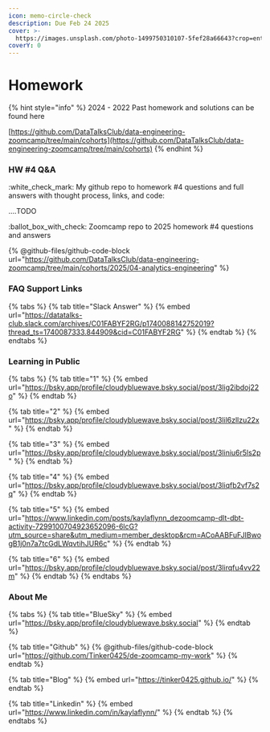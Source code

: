 ```yaml
---
icon: memo-circle-check
description: Due Feb 24 2025
cover: >-
  https://images.unsplash.com/photo-1499750310107-5fef28a66643?crop=entropy&cs=srgb&fm=jpg&ixid=M3wxOTcwMjR8MHwxfHNlYXJjaHw2fHxzdHVkeSUyMGNvZmZlZXxlbnwwfHx8fDE3Mzc2MDMzMDl8MA&ixlib=rb-4.0.3&q=85
coverY: 0
---
```


# Homework

{% hint style="info" %}
2024 - 2022 Past homework and solutions can be found here

[https://github.com/DataTalksClub/data-engineering-zoomcamp/tree/main/cohorts](https://github.com/DataTalksClub/data-engineering-zoomcamp/tree/main/cohorts)
{% endhint %}

### HW #4 Q\&A

:white\_check\_mark: My github repo to homework  #4 questions and full answers with thought process, links, and code:

....TODO

:ballot\_box\_with\_check: Zoomcamp repo to 2025 homework #4 questions and answers

{% @github-files/github-code-block url="https://github.com/DataTalksClub/data-engineering-zoomcamp/tree/main/cohorts/2025/04-analytics-engineering" %}

### FAQ Support Links

{% tabs %}
{% tab title="Slack Answer" %}
{% embed url="https://datatalks-club.slack.com/archives/C01FABYF2RG/p1740088142752019?thread_ts=1740087333.844909&cid=C01FABYF2RG" %}
{% endtab %}
{% endtabs %}

### Learning in Public

{% tabs %}
{% tab title="1" %}
{% embed url="https://bsky.app/profile/cloudybluewave.bsky.social/post/3lig2ibdoj22o" %}
{% endtab %}

{% tab title="2" %}
{% embed url="https://bsky.app/profile/cloudybluewave.bsky.social/post/3lil6zllzu22x" %}
{% endtab %}

{% tab title="3" %}
{% embed url="https://bsky.app/profile/cloudybluewave.bsky.social/post/3liniu6r5ls2p" %}
{% endtab %}

{% tab title="4" %}
{% embed url="https://bsky.app/profile/cloudybluewave.bsky.social/post/3liqfb2vf7s2q" %}
{% endtab %}

{% tab title="5" %}
{% embed url="https://www.linkedin.com/posts/kaylaflynn_dezoomcamp-dlt-dbt-activity-7299100704923652096-6lcG?utm_source=share&utm_medium=member_desktop&rcm=ACoAABFuFJIBwogB1j0n7a7tcGdLWqvtihJUR6c" %}
{% endtab %}

{% tab title="6" %}
{% embed url="https://bsky.app/profile/cloudybluewave.bsky.social/post/3lirqfu4vv22m" %}
{% endtab %}
{% endtabs %}

### About Me

{% tabs %}
{% tab title="BlueSky" %}
{% embed url="https://bsky.app/profile/cloudybluewave.bsky.social" %}
{% endtab %}

{% tab title="Github" %}
{% @github-files/github-code-block url="https://github.com/Tinker0425/de-zoomcamp-my-work" %}
{% endtab %}

{% tab title="Blog" %}
{% embed url="https://tinker0425.github.io/" %}
{% endtab %}

{% tab title="Linkedin" %}
{% embed url="https://www.linkedin.com/in/kaylaflynn/" %}
{% endtab %}
{% endtabs %}
